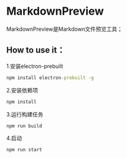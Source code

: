 # MarkdownPreview
MarkdownPreview是Markdown文件预览工具；


## How to use it：
1.安装electron-prebuilt   
```cmd
npm install electron-prebuilt -g
```   

2.安装依赖项
```cmd
npm install
```

3.运行构建任务
```cmd
npm run build
```

4.启动
```cmd
npm run start
```